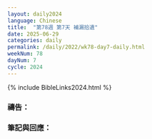 ```yaml
---
layout: daily2024
language: Chinese
title:  "第78週 第7天 補漏拾遺"
date: 2025-06-29
categories: daily
permalink: /daily/2022/wk78-day7-daily.html
weekNum: 78
dayNum: 7
cycle: 2024
---
```


{% include BibleLinks2024.html %}

### 禱告：

### 筆記與回應：

